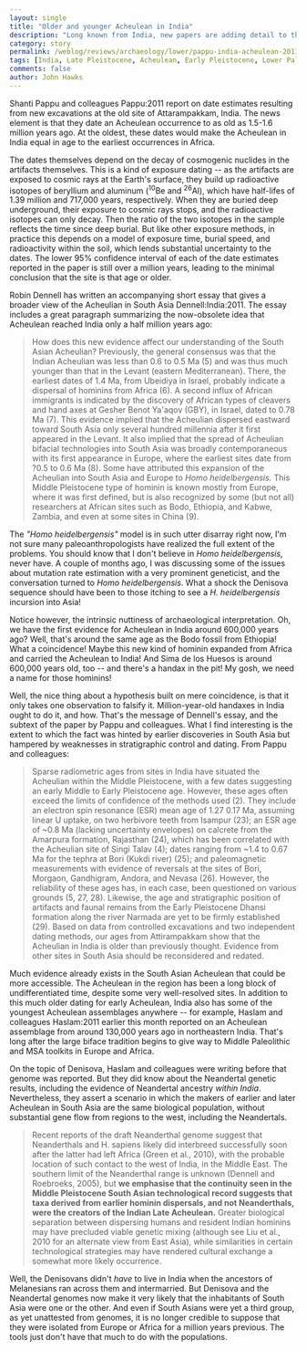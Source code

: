 ```yaml
---
layout: single 
title: "Older and younger Acheulean in India" 
description: "Long known from India, new papers are adding detail to the temporal extent of the Acheulean." 
category: story
permalink: /weblog/reviews/archaeology/lower/pappu-india-acheulean-2011.html
tags: [India, Late Pleistocene, Acheulean, Early Pleistocene, Lower Paleolithic, Neandertal DNA, Denisova, Asia] 
comments: false 
author: John Hawks 
---
```


Shanti Pappu and colleagues <bib>Pappu:2011</bib> report on date estimates resulting from new excavations at the old site of Attarampakkam, India. The news element is that they date an Acheulean occurrence to as old as 1.5-1.6 million years ago. At the oldest, these dates would make the Acheulean in India equal in age to the earliest occurrences in Africa. 

The dates themselves depend on the decay of cosmogenic nuclides in the artifacts themselves. This is a kind of exposure dating -- as the artifacts are exposed to cosmic rays at the Earth's surface, they build up radioactive isotopes of beryllium and aluminum (<sup>10</sup>Be and <sup>26</sup>Al), which have half-lifes of 1.39 million and 717,000 years, respectively. When they are buried deep underground, their exposure to cosmic rays stops, and the radioactive isotopes can only decay. Then the ratio of the two isotopes in the sample reflects the time since deep burial. But like other exposure methods, in practice this depends on a model of exposure time, burial speed, and radioactivity within the soil, which lends substantial uncertainty to the dates. The lower 95% confidence interval of each of the date estimates reported in the paper is still over a million years, leading to the minimal conclusion that the site is that age or older. 


Robin Dennell has written an accompanying short essay that gives a broader view of the Acheulian in South Asia <bib>Dennell:India:2011</bib>. The essay includes a great paragraph summarizing the now-obsolete idea that Acheulean reached India only a half million years ago: 

<blockquote>How does this new evidence affect our understanding of the South Asian Acheulian? Previously, the general consensus was that the Indian Acheulian was less than 0.6 to 0.5 Ma (5) and was thus much younger than that in the Levant (eastern Mediterranean). There, the earliest dates of 1.4 Ma, from Ubeidiya in Israel, probably indicate a dispersal of hominins from Africa (6). A second influx of African immigrants is indicated by the discovery of African types of cleavers and hand axes at Gesher Benot Ya'aqov (GBY), in Israel, dated to 0.78 Ma (7). This evidence implied that the Acheulian dispersed eastward toward South Asia only several hundred millennia after it first appeared in the Levant. It also implied that the spread of Acheulian bifacial technologies into South Asia was broadly contemporaneous with its first appearance in Europe, where the earliest sites date from ?0.5 to 0.6 Ma (8). Some have attributed this expansion of the Acheulian into South Asia and Europe to <i>Homo heidelbergensis.</i> This Middle Pleistocene type of hominin is known mostly from Europe, where it was first defined, but is also recognized by some (but not all) researchers at African sites such as Bodo, Ethiopia, and Kabwe, Zambia, and even at some sites in China (9).</blockquote>

The <i>"Homo heidelbergensis"</i> model is in such utter disarray right now, I'm not sure many paleoanthropologists have realized the full extent of the problems. You should know that I don't believe in <i>Homo heidelbergensis</i>, never have. A couple of months ago, I was discussing some of the issues about mutation rate estimation with a very prominent geneticist, and the conversation turned to <i>Homo heidelbergensis</i>. What a shock the Denisova sequence should have been to those itching to see a <i>H. heidelbergensis</i> incursion into Asia!

Notice however, the intrinsic nuttiness of archaeological interpretation. Oh, we have the first evidence for Acheulean in India around 600,000 years ago? Well, that's around the same age as the Bodo fossil from Ethiopia! What a coincidence! Maybe this new kind of hominin expanded from Africa and carried the Acheulean to India! And Sima de los Huesos is around 600,000 years old, too -- and there's a handax in the pit! My gosh, we need a name for those hominins! 

Well, the nice thing about a hypothesis built on mere coincidence, is that it only takes one observation to falsify it. Million-year-old handaxes in India ought to do it, and how. That's the message of Dennell's essay, and the subtext of the paper by Pappu and colleagues. What I find interesting is the extent to which the fact was hinted by earlier discoveries in South Asia but hampered by weaknesses in stratigraphic control and dating. From Pappu and colleagues: 


<blockquote>Sparse radiometric ages from sites in India have situated the Acheulian within the Middle Pleistocene, with a few dates suggesting an early Middle to Early Pleistocene age. However, these ages often exceed the limits of confidence of the methods used (2). They include an electron spin resonance (ESR) mean age of 1.27  0.17 Ma, assuming linear U uptake, on two herbivore teeth from Isampur (23); an ESR age of ~0.8 Ma (lacking uncertainty envelopes) on calcrete from the Amarpura formation, Rajasthan (24), which has been correlated with the Acheulian site of Singi Talav (4); dates ranging from ~1.4 to 0.67 Ma for the tephra at Bori (Kukdi river) (25); and paleomagnetic measurements with evidence of reversals at the sites of Bori, Morgaon, Gandhigram, Andora, and Nevasa (26). However, the reliability of these ages has, in each case, been questioned on various grounds (5, 27, 28). Likewise, the age and stratigraphic position of artifacts and faunal remains from the Early Pleistocene Dhansi formation along the river Narmada are yet to be firmly established (29). Based on data from controlled excavations and two independent dating methods, our ages from Attirampakkam show that the Acheulian in India is older than previously thought. Evidence from other sites in South Asia should be reconsidered and redated.</blockquote>

Much evidence already exists in the South Asian Acheulean that could be more accessible. The Acheulean in the region has been a long block of undifferentiated time, despite some very well-resolved sites. In addition to this much older dating for early Acheulean, India also has some of the youngest Acheulean assemblages anywhere -- for example, Haslam and colleagues <bib>Haslam:2011</bib> earlier this month reported on an Acheulean assemblage from around 130,000 years ago in northeastern India. That's long after the large biface tradition begins to give way to Middle Paleolithic and MSA toolkits in Europe and Africa. 

On the topic of Denisova, Haslam and colleagues were writing before that genome was reported. But they did know about the Neandertal genetic results, including the evidence of Neandertal ancestry <i>within India</i>. Nevertheless, they assert a scenario in which the makers of earlier and later Acheulean in South Asia are the same biological population, without substantial gene flow from regions to the west, including the Neandertals. 


<blockquote>Recent reports of the draft Neanderthal genome suggest that Neanderthals and H. sapiens likely did interbreed successfully soon after the latter had left Africa (Green et al., 2010), with the probable location of such contact to the west of India, in the Middle East. The southern limit of the Neanderthal range is unknown (Dennell and Roebroeks, 2005), but <b>we emphasise that the continuity seen in the Middle Pleistocene South Asian technological record suggests that taxa derived from earlier hominin dispersals, and not Neanderthals, were the creators of the Indian Late Acheulean.</b> Greater biological separation between dispersing humans and resident Indian hominins may have precluded viable genetic mixing (although see Liu et al., 2010 for an alternate view from East Asia), while similarities in certain technological strategies may have rendered cultural exchange a somewhat more likely occurrence.</blockquote>

Well, the Denisovans didn't <i>have</i> to live in India when the ancestors of Melanesians ran across them and intermarried. But Denisova and the Neandertal genomes now make it very likely that the inhabitants of South Asia were one or the other. And even if South Asians were yet a third group, as yet unattested from genomes, it is no longer credible to suppose that they were isolated from Europe or Africa for a million years previous. The tools just don't have that much to do with the populations. 



